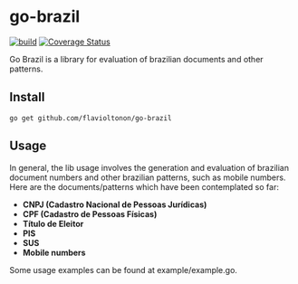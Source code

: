 # go-brazil

[![build](https://github.com/flavioltonon/go-brazil/actions/workflows/build.yml/badge.svg)](https://github.com/flavioltonon/go-brazil/actions/workflows/build.yml)
[![Coverage Status](https://coveralls.io/repos/github/flavioltonon/go-brazil/badge.svg?branch=main)](https://coveralls.io/github/flavioltonon/go-brazil?branch=main)

Go Brazil is a library for evaluation of brazilian documents and other patterns.

 ## Install

 ```
 go get github.com/flavioltonon/go-brazil
 ```

## Usage

In general, the lib usage involves the generation and evaluation of brazilian document numbers and other brazilian patterns, such as mobile numbers.
Here are the documents/patterns which have been contemplated so far:

- **CNPJ (Cadastro Nacional de Pessoas Jurídicas)**
- **CPF (Cadastro de Pessoas Físicas)**
- **Título de Eleitor**
- **PIS**
- **SUS**
- **Mobile numbers**

 Some usage examples can be found at example/example.go.
